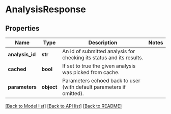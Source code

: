 # AnalysisResponse

## Properties
Name | Type | Description | Notes
------------ | ------------- | ------------- | -------------
**analysis_id** | **str** | An id of submitted analysis for checking its status and its results.  |
**cached** | **bool** | If set to true the given analysis was picked from cache.  |
**parameters** | **object** | Parameters echoed back to user (with default parameters if omitted).  |

[[Back to Model list]](../README.md#documentation-for-models) [[Back to API list]](../README.md#documentation-for-api-endpoints) [[Back to README]](../README.md)
